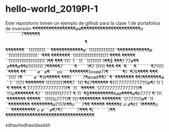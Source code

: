# hello-world_2019PI-1
Este repositorio tienen un ejemplo de github para la clase 1 de portafolios de inversión 
¶¶¶$¶¶¶¶¶¶¶¶¶¶¶¶¶øø¶¶¶¶¶¶¶¶¶$$¶¶¶
¶¶¶$¶¶¶¶¶¶¶o´´´´´´´´´´´7¶¶¶¶¶¶$$¶
$$¶¶¶¶$¶¶¶´´´111111111´´´´$¶¶¶¶$¶
¶¶¶¶¶$¶¶ø´´11111111111111´´¶¶¶¶$¶
¶¶¶¶¶¶¶ø´´1111111111111111´´´¶¶$¶
¶¶¶¶¶¶¶´´1111111111111111171´¶¶¶¶
¶¶$¶¶¶´´11111111111111111111´1¶¶$
¶$¶¶$´111´´1´´´11´´´11111111´1¶¶$
$¶¶¶1´77ø¶¶´ø¶¶¶ø¶¶¢11111111´7¶¶¶
¶¶7´´´´´´´´¶´´´´´´´1¶7´11111´¶¶$¶
¶¶´´¶´´´´´¶´´´´´´´´´´¶71111´´¶¶¶¶
¶¶´´´´´´´´ø´´´ø¶´´´´´oo´´´´´¶¶$¶¶
¶¶¶1ooøø71¶´´´´´´´´´´¶1´´¶7¢¶¶$¶¶
¶¶¶´´1117´1¶´´´´´´´´$ø´´¶1¢¶¶¶$¶¶
¶¶¶1´´´´´´´´7¶øoø¢¶¶7´´¶´´¶¶¶¶¶¶¶
¶¶$1¶¶¶¶¶¶$¶ø´´´1´´´1171´$¶¶¶$$¶¶
¶¶´1111111111¶¶¶7´´111´¶¢7¶¶¶$¶¶¶
¶117777777777111ø¶1´11´1´¶´$¶$¶¶¶
¶´7777777777777711¶´´11$´´´¶¶$¶¶¶
$´17777777777777711¶´111o¶¶¶$¶¶¶¶
¶7´´´1111111117777´¶´11´´¶$$¶¶¶¶¶
¶¶¶¶¢øø¶¶¶¶ø¶¢7777´¶´111´¶$¶¶¶¶¶¶
¶¶¶¶¶´´´11111o77711¶´111´¶¶¶¶¶¶¶¶
¶¶¶¶¶¶¶´´17777111ø¶´´11´´¶¶¶¶¶¶¶¶
¶¶¶¶$¶¶¶¶ø7117¢¶¶o´´´´´7¶¶´$¶¶¶¶¶
¶¶¶$¶¶¢´o´ø¶$¢1´´1¶¶¶¶¶o´´´´¶¶$¶¶
¶¶¶¶¶´o´ø´´´´ø¶7¶7´´´´´´´´´´7¶$¶¶
¶(´´´´´ ´´´¯)¶¶
¶¶¶¶¶¶¶¶¶¶¶¶¶¶¶¶¶¶¶¶¶¶¶¶¶¶¶¶¶¶¶¶¶


sdhauhsdhasidasdoh
